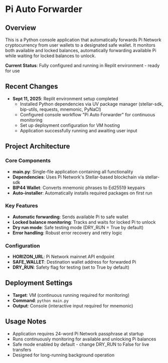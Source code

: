 # Pi Auto Forwarder

## Overview
This is a Python console application that automatically forwards Pi Network cryptocurrency from user wallets to a designated safe wallet. It monitors both available and locked balances, automatically forwarding available Pi while waiting for locked balances to unlock.

**Current Status**: Fully configured and running in Replit environment - ready for use

## Recent Changes  
- **Sept 11, 2025**: Replit environment setup completed
  - Installed Python dependencies via UV package manager (stellar-sdk, bip-utils, requests, mnemonic, PyNaCl)
  - Configured console workflow "Pi Auto Forwarder" for continuous monitoring
  - Set up deployment configuration for VM hosting
  - Application successfully running and awaiting user input

## Project Architecture

### Core Components
- **main.py**: Single-file application containing all functionality
- **Dependencies**: Uses Pi Network's Stellar-based blockchain via stellar-sdk
- **BIP44 Wallet**: Converts mnemonic phrases to Ed25519 keypairs
- **Auto-installer**: Automatically installs required packages on first run

### Key Features
- **Automatic forwarding**: Sends available Pi to safe wallet
- **Locked balance monitoring**: Tracks and waits for locked Pi to unlock
- **Dry run mode**: Safe testing mode (DRY_RUN = True by default)
- **Error handling**: Robust error recovery and retry logic

### Configuration
- **HORIZON_URL**: Pi Network mainnet API endpoint
- **SAFE_WALLET**: Destination wallet address for forwarded Pi
- **DRY_RUN**: Safety flag for testing (set to True by default)

## Deployment Settings
- **Target**: VM (continuous running required for monitoring)
- **Command**: `python main.py`
- **Output**: Console (interactive input required for mnemonic)

## Usage Notes
- Application requires 24-word Pi Network passphrase at startup
- Runs continuously monitoring for available and unlocking Pi balances
- Safe mode enabled by default - change DRY_RUN to False for live transfers
- Designed for long-running background operation